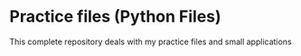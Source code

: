 # Practice files (Python Files)

This complete repository deals with my practice files and small applications